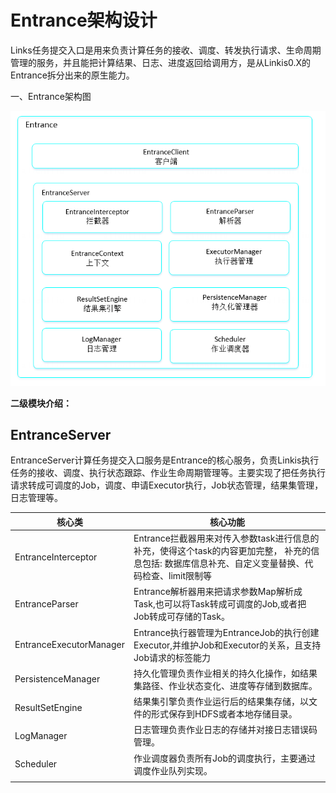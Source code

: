 Entrance架构设计
================

Links任务提交入口是用来负责计算任务的接收、调度、转发执行请求、生命周期管理的服务，并且能把计算结果、日志、进度返回给调用方，是从Linkis0.X的Entrance拆分出来的原生能力。

一、Entrance架构图

![](../../../Images/Architecture/linkis-entrance-01.png)

**二级模块介绍：**

EntranceServer
--------------

EntranceServer计算任务提交入口服务是Entrance的核心服务，负责Linkis执行任务的接收、调度、执行状态跟踪、作业生命周期管理等。主要实现了把任务执行请求转成可调度的Job，调度、申请Executor执行，Job状态管理，结果集管理，日志管理等。

| 核心类                  | 核心功能                                                                                                                                           |
|-------------------------|----------------------------------------------------------------------------------------------------------------------------------------------------|
| EntranceInterceptor     | Entrance拦截器用来对传入参数task进行信息的补充，使得这个task的内容更加完整， 补充的信息包括: 数据库信息补充、自定义变量替换、代码检查、limit限制等 |
| EntranceParser          | Entrance解析器用来把请求参数Map解析成Task,也可以将Task转成可调度的Job,或者把Job转成可存储的Task。                                                  |
| EntranceExecutorManager | Entrance执行器管理为EntranceJob的执行创建Executor,并维护Job和Executor的关系，且支持Job请求的标签能力                                               |
| PersistenceManager      | 持久化管理负责作业相关的持久化操作，如结果集路径、作业状态变化、进度等存储到数据库。                                                               |
| ResultSetEngine         | 结果集引擎负责作业运行后的结果集存储，以文件的形式保存到HDFS或者本地存储目录。                                                                     |
| LogManager              | 日志管理负责作业日志的存储并对接日志错误码管理。                                                                                                   |
| Scheduler               | 作业调度器负责所有Job的调度执行，主要通过调度作业队列实现。                                                                                        |
|                         |                                                                                                                                                    |

